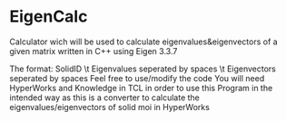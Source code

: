 # EigenCalc
Calculator wich will be used to calculate eigenvalues&amp;eigenvectors of a given matrix written in C++ using Eigen 3.3.7

The format: SolidID  \t  Eigenvalues seperated by spaces  \t  Eigenvectors seperated by spaces
Feel free to use/modify the code
You will need HyperWorks and Knowledge in TCL in order to use this Program in the intended way as this is a converter to calculate the eigenvalues/eigenvectors of solid moi in HyperWorks
